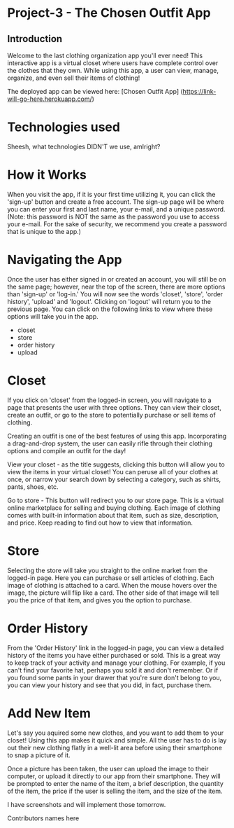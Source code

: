 # Project-3 - The Chosen Outfit App

## Introduction

Welcome to the last clothing organization app you'll ever need!  This interactive app is a virtual closet where users have complete control over the clothes that they own.  While using this app, a user can view, manage, organize, and even sell their items of clothing!  

The deployed app can be viewed here: 
[Chosen Outfit App] (https://link-will-go-here.herokuapp.com/)

# Technologies used

Sheesh, what technologies DIDN'T we use, amIright?

# How it Works

When you visit the app, if it is your first time utilizing it, you can click the 'sign-up' button and create a free account.  The sign-up page will be where you can enter your first and last name, your e-mail, and a unique password. (Note: this password is NOT the same as the password you use to access your e-mail.  For the sake of security, we recommend you create a password that is unique to the app.) 

# Navigating the App

Once the user has either signed in or created an account, you will still be on the same page; however, near the top of the screen, there are more options than 'sign-up' or 'log-in.'  You will now see the words 'closet', 'store', 'order history', 'upload' and 'logout'.  Clicking on 'logout' will return you to the previous page.  You can click on the following links to view where these options will take you in the app.

* closet
* store
* order history
* upload

# Closet

If you click on 'closet' from the logged-in screen, you will navigate to a page that presents the user with three options.  They can view their closet, create an outfit, or go to the store to potentially purchase or sell items of clothing.

Creating an outfit is one of the best features of using this app.  Incorporating a drag-and-drop system, the user can easily rifle through their clothing options and compile an outfit for the day!  

View your closet - as the title suggests, clicking this button will allow you to view the items in your virtual closet!  You can peruse all of your clothes at once, or narrow your search down by selecting a category, such as shirts, pants, shoes, etc.

Go to store - This button will redirect you to our store page.  This is a virtual online marketplace for selling and buying clothing.  Each image of clothing comes with built-in information about that item, such as size, description, and price. Keep reading to find out how to view that information.

# Store

Selecting the store will take you straight to the online market from the logged-in page.  Here you can purchase or sell articles of clothing.  Each image of clothing is attached to a card.  When the mouse hovers over the image, the picture will flip like a card.  The other side of that image will tell you the price of that item, and gives you the option to purchase.

# Order History

From the 'Order History' link in the logged-in page, you can view a detailed history of the items you have either purchased or sold.  This is a great way to keep track of your activity and manage your clothing.  For example, if you can't find your favorite hat, perhaps you sold it and don't remember.  Or if you found some pants in your drawer that you're sure don't belong to you, you can view your history and see that you did, in fact, purchase them.

# Add New Item

Let's say you aquired some new clothes, and you want to add them to your closet!  Using this app makes it quick and simple.  All the user has to do is lay out their new clothing flatly in a well-lit area before using their smartphone to snap a picture of it.

Once a picture has been taken, the user can upload the image to their computer, or upload it directly to our app from their smartphone. They will be prompted to enter the name of the item, a brief description, the quantity of the item, the price if the user is selling the item, and the size of the item.  

I have screenshots and will implement those tomorrow.

Contributors names here